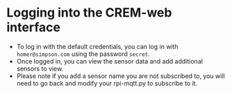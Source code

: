 # Logging into the CREM-web interface

- To log in with the default credentials, you can log in with ``` homer@simpson.com ``` using the password ``` secret ```.
- Once logged in, you can view the sensor data and add additional sensors to view.
- Please note if you add a sensor name you are not subscribed to, you will need to go back and modify your rpi-mqtt.py to subscribe to it.